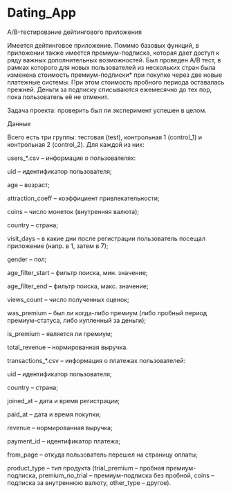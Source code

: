 # Dating_App
A/B-тестирование дейтингового приложения

Имеется дейтинговое приложение.
Помимо базовых функций, в приложении также имеется премиум-подписка, которая дает доступ к ряду важных дополнительных возможностей. 
Был проведен A/B тест, в рамках которого для новых пользователей из нескольких стран была изменена стоимость премиум-подписки* при покупке через две новые платежные системы. 
При этом стоимость пробного периода оставалась прежней. 
Деньги за подписку списываются ежемесячно до тех пор, пока пользователь её не отменит.

Задача проекта: проверить был ли эксперимент успешен в целом.

Данные

Всего есть три группы: тестовая (test), контрольная 1 (control_1) и контрольная 2 (control_2). Для каждой из них:

users_*.csv – информация о пользователях:

uid – идентификатор пользователя;

age – возраст;

attraction_coeff – коэффициент привлекательности;

coins – число монеток (внутренняя валюта);

country – страна;

visit_days – в какие дни после регистрации пользователь посещал приложение (напр. в 1, затем в 7);

gender – пол;

age_filter_start  – фильтр поиска, мин. значение; 

age_filter_end  – фильтр поиска, макс. значение; 

views_count – число полученных оценок; 

was_premium – был ли когда-либо премиум (либо пробный период премиум-статуса, либо купленный за деньги);

is_premium –  является ли премиум;

total_revenue – нормированная выручка.

transactions_*.csv – информация о платежах пользователей:

uid – идентификатор пользователя;

country – страна;

joined_at – дата и время регистрации;

paid_at – дата и время покупки;

revenue – нормированная выручка;

payment_id – идентификатор платежа;

from_page – откуда пользователь перешел на страницу оплаты;

product_type – тип продукта (trial_premium – пробная премиум-подписка, premium_no_trial – премиум-подписка без пробной, coins – подписка за внутреннюю валюту, other_type – другое).
